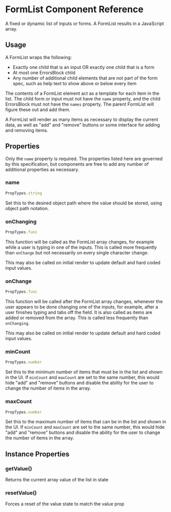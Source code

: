 # FormList Component Reference

A fixed or dynamic list of inputs or forms. A FormList results in a JavaScript array.

## Usage

A FormList wraps the following:

- Exactly one child that is an input OR exactly one child that is a form
- At most one ErrorsBlock child
- Any number of additional child elements that are not part of the form spec, such as help text to show above or below every item

The contents of a FormList element act as a template for each item in the list. The child form or input must not have the `name` property, and the child ErrorsBlock must not have the `names` property. The parent FormList will figure these out and add them.

A FormList will render as many items as necessary to display the current data, as well as "add" and "remove" buttons or some interface for adding and removing items.

## Properties

Only the `name` property is required. The properties listed here are governed by this specification, but components are free to add any number of additional properties as necessary.

### name

```js
PropTypes.string
```

Set this to the desired object path where the value should be stored, using object path notation.

### onChanging

```js
PropTypes.func
```

This function will be called as the FormList array changes, for example while a user is typing in one of the inputs. This is called more frequently than `onChange` but not necessarily on every single character change.

This may also be called on initial render to update default and hard coded input values.

### onChange

```js
PropTypes.func
```

This function will be called after the FormList array changes, whenever the user appears to be done changing one of the inputs, for example, after a user finishes typing and tabs off the field. It is also called as items are added or removed from the array. This is called less frequently than `onChanging`.

This may also be called on initial render to update default and hard coded input values.

### minCount

```js
PropTypes.number
```

Set this to the minimum number of items that must be in the list and shown in the UI. If `minCount` and `maxCount` are set to the same number, this would hide "add" and "remove" buttons and disable the ability for the user to change the number of items in the array.

### maxCount

```js
PropTypes.number
```

Set this to the maximum number of items that can be in the list and shown in the UI. If `minCount` and `maxCount` are set to the same number, this would hide "add" and "remove" buttons and disable the ability for the user to change the number of items in the array.

## Instance Properties

### getValue()

Returns the current array value of the list in state

### resetValue()

Forces a reset of the value state to match the value prop
